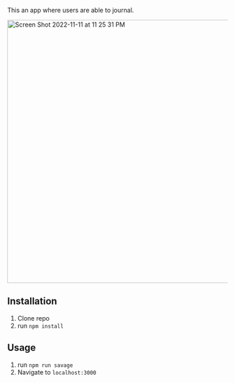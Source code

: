 This an app where users are able to journal.

<img width="600" alt="Screen Shot 2022-11-11 at 11 25 31 PM" src="https://user-images.githubusercontent.com/113194307/201456944-c98524a1-51d9-48e7-aa54-f99fb7be36bc.png">


## Installation

1. Clone repo
2. run `npm install`

## Usage

1. run `npm run savage`
2. Navigate to `localhost:3000`

